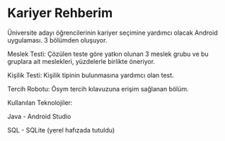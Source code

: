 # Kariyer Rehberim

Üniversite adayı öğrencilerinin kariyer seçimine yardımcı olacak Android uygulaması. 3 bölümden oluşuyor.

Meslek Testi: Çözülen teste göre yatkın olunan 3 meslek grubu ve bu gruplara ait meslekleri, yüzdelerle birlikte öneriyor.

Kişilik Testi: Kişilik tipinin bulunmasına yardımcı olan test.

Tercih Robotu: Ösym tercih kılavuzuna erişim sağlanan bölüm.


Kullanılan Teknolojiler: 

Java - Android Studio

SQL - SQLite (yerel hafızada tutuldu)
